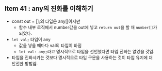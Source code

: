 ## Item 41 : any의 진화를 이해하기

- const out = [];의 타입은 any[]이지만
    - 함수 내부 로직에서 number값을 out에 넣고 `return out`을 할 때 `number[]`가 되었다.
- `let val;` 타입이 any
    - 값을 넣을 때마다 val의 타입이 바뀜
    - `let val: any;`라고 명시적으로 타입을 선언했다면 타입 진화는 없었을 것임.
- 타입을 진화시키는 것보다 명시적으로 타입 구문을 사용하는 것이 타입 유지에 더 안전한 방법임.